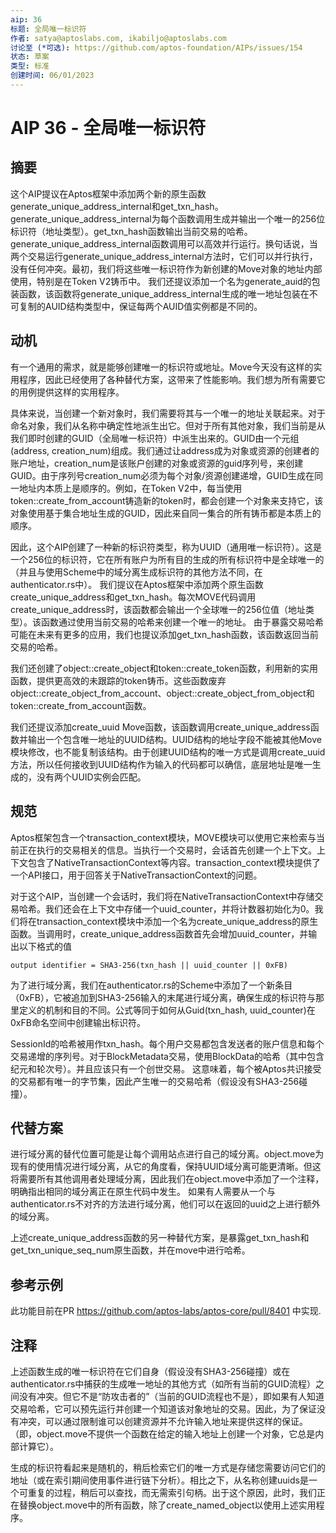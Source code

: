 ```yaml
---
aip: 36
标题: 全局唯一标识符
作者: satya@aptoslabs.com, ikabiljo@aptoslabs.com
讨论至 (*可选): https://github.com/aptos-foundation/AIPs/issues/154
状态: 草案
类型: 标准
创建时间: 06/01/2023
---
```


# AIP 36 - 全局唯一标识符

## 摘要

这个AIP提议在Aptos框架中添加两个新的原生函数generate_unique_address_internal和get_txn_hash。generate_unique_address_internal为每个函数调用生成并输出一个唯一的256位标识符（地址类型）。get_txn_hash函数输出当前交易的哈希。generate_unique_address_internal函数调用可以高效并行运行。换句话说，当两个交易运行generate_unique_address_internal方法时，它们可以并行执行，没有任何冲突。最初，我们将这些唯一标识符作为新创建的Move对象的地址内部使用，特别是在Token V2铸币中。 我们还提议添加一个名为generate_auid的包装函数，该函数将generate_unique_address_internal生成的唯一地址包装在不可复制的AUID结构类型中，保证每两个AUID值实例都是不同的。

## 动机

有一个通用的需求，就是能够创建唯一的标识符或地址。Move今天没有这样的实用程序，因此已经使用了各种替代方案，这带来了性能影响。我们想为所有需要它的用例提供这样的实用程序。

具体来说，当创建一个新对象时，我们需要将其与一个唯一的地址关联起来。对于命名对象，我们从名称中确定性地派生出它。但对于所有其他对象，我们当前是从我们即时创建的GUID（全局唯一标识符）中派生出来的。GUID由一个元组(address, creation_num)组成。我们通过让address成为对象或资源的创建者的账户地址，creation_num是该账户创建的对象或资源的guid序列号，来创建GUID。由于序列号creation_num必须为每个对象/资源创建递增，GUID生成在同一地址内本质上是顺序的。例如，在Token V2中，每当使用token::create_from_account铸造新的token时，都会创建一个对象来支持它，该对象使用基于集合地址生成的GUID，因此来自同一集合的所有铸币都是本质上的顺序。

因此，这个AIP创建了一种新的标识符类型，称为UUID（通用唯一标识符）。这是一个256位的标识符，它在所有账户为所有目的生成的所有标识符中是全球唯一的（并且与使用Scheme中的域分离生成标识符的其他方法不同，在authenticator.rs中）。
我们提议在Aptos框架中添加两个原生函数create_unique_address和get_txn_hash。每次MOVE代码调用create_unique_address时，该函数都会输出一个全球唯一的256位值（地址类型）。该函数通过使用当前交易的哈希来创建一个唯一的地址。 由于暴露交易哈希可能在未来有更多的应用，我们也提议添加get_txn_hash函数，该函数返回当前交易的哈希。


我们还创建了object::create_object和token::create_token函数，利用新的实用函数，提供更高效的未跟踪的token铸币。这些函数废弃object::create_object_from_account、object::create_object_from_object和token::create_from_account函数。

我们还提议添加create_uuid Move函数，该函数调用create_unique_address函数并输出一个包含唯一地址的UUID结构。UUID结构的地址字段不能被其他Move模块修改，也不能复制该结构。由于创建UUID结构的唯一方式是调用create_uuid方法，所以任何接收到UUID结构作为输入的代码都可以确信，底层地址是唯一生成的，没有两个UUID实例会匹配。

## 规范

Aptos框架包含一个transaction_context模块，MOVE模块可以使用它来检索与当前正在执行的交易相关的信息。当执行一个交易时，会话首先创建一个上下文。上下文包含了NativeTransactionContext等内容。transaction_context模块提供了一个API接口，用于回答关于NativeTransactionContext的问题。 

对于这个AIP，当创建一个会话时，我们将在NativeTransactionContext中存储交易哈希。我们还会在上下文中存储一个uuid_counter，并将计数器初始化为0。我们将在transaction_context模块中添加一个名为create_unique_address的原生函数。当调用时，create_unique_address函数首先会增加uuid_counter，并输出以下格式的值

```
output identifier = SHA3-256(txn_hash || uuid_counter || 0xFB)
```

为了进行域分离，我们在authenticator.rs的Scheme中添加了一个新条目（0xFB），它被追加到SHA3-256输入的末尾进行域分离，确保生成的标识符与那里定义的机制和目的不同。公式等同于如何从Guid(txn_hash, uuid_counter)在0xFB命名空间中创建输出标识符。

SessionId的哈希被用作txn_hash。每个用户交易都包含发送者的账户信息和每个交易递增的序列号。对于BlockMetadata交易，使用BlockData的哈希（其中包含纪元和轮次号）。并且应该只有一个创世交易。 这意味着，每个被Aptos共识接受的交易都有唯一的字节集，因此产生唯一的交易哈希（假设没有SHA3-256碰撞）。

## 代替方案

进行域分离的替代位置可能是让每个调用站点进行自己的域分离。object.move为现有的使用情况进行域分离，从它的角度看，保持UUID域分离可能更清晰。但这将需要所有其他调用者处理域分离，因此我们在object.move中添加了一个注释，明确指出相同的域分离正在原生代码中发生。 如果有人需要从一个与authenticator.rs不对齐的方法进行域分离，他们可以在返回的uuid之上进行额外的域分离。

上述create_unique_address函数的另一种替代方案，是暴露get_txn_hash和get_txn_unique_seq_num原生函数，并在move中进行哈希。

## 参考示例

此功能目前在PR https://github.com/aptos-labs/aptos-core/pull/8401 中实现.

## 注释

上述函数生成的唯一标识符在它们自身（假设没有SHA3-256碰撞）或在authenticator.rs中捕获的生成唯一地址的其他方式（如所有当前的GUID流程）之间没有冲突。但它不是“防攻击者的”（当前的GUID流程也不是），即如果有人知道交易哈希，它可以预先运行并创建一个知道该对象地址的交易。因此，为了保证没有冲突，可以通过限制谁可以创建资源并不允许输入地址来提供这样的保证。（即，object.move不提供一个函数在给定的输入地址上创建一个对象，它总是内部计算它）。

生成的标识符看起来是随机的，稍后检索它们的唯一方式是存储您需要访问它们的地址（或在索引期间使用事件进行链下分析）。相比之下，从名称创建uuids是一个可重复的过程，稍后可以查找，而无需索引句柄。出于这个原因，此时，我们正在替换object.move中的所有函数，除了create_named_object以使用上述实用程序。
